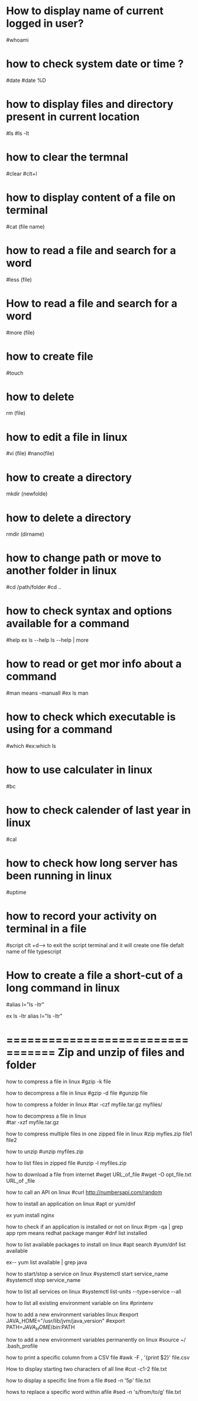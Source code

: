 # How to display name of current logged in user?
#whoami

# how to check system date or time ?
#date 
#date %D

# how to display files and directory present in current location
#ls
#ls -lt

# how to clear the termnal
#clear
#clt+l

# how to display content of a file on terminal
#cat (file name)

# how to read a file and search for a word
#less (file)

# How to read a file and search for a word
#more (file)

# how to create file 
#touch

# how to delete 
rm (file)

# how to edit a file in linux
#vi (file)
#nano(file)

# how to create a directory
mkdir (newfolde)
 
# how to delete a directory
rmdir (dirname)


# how to change path or move to another folder in linux
#cd /path/folder
#cd ..

# how to check syntax and options available for a command 
#help
ex ls --help
   ls --help | more

# how to read or get mor info about a command
#man means -manuall
#ex  ls man 

# how to check which executable is using for a command
#which
#ex:which ls

# how to use calculater in linux
#bc

# how to check calender of last year in linux
#cal

# how to check how  long server has been running in linux
#uptime 


# how to record your activity on terminal in a file
#script
clt +d--> to exit the script terminal
and it will create one file defalt name of file typescript


# How to create a file a short-cut of a long command in linux
#alias l="ls -ltr"

ex ls -ltr
  alias l="ls -ltr"

=================================
Zip and unzip of files and folder
=================================
how to compress a file in linux
#gzip -k file

how to decompress a file in linux
#gzip -d file
#gunzip file

how to compress a folder in linux
#tar -czf myfile.tar.gz myfiles/

how to decompress a file in linux  
#tar -xzf myfile.tar.gz

how to compress multiple files in one zipped file in linux
#zip myfles.zip file1 file2

how to unzip
#unzip myfiles.zip

how to list files in zipped file
#unzip -l myfiles.zip

how to download a file from internet
#wget URL_of_file
#wget -O opt_file.txt URL_of _file

how to call an API on linux
#curl http://numbersapi.com/random

how to install an application on linux
#apt or yum/dnf

ex yum install nginx

how to check if an application is installed or not on linux
#rpm -qa | grep app
rpm means redhat package manger
#dnf list installed

how to list available packages to install on linux
#apt search <package-name>
#yum/dnf list available

ex-- yum list available | grep java

how to start/stop a service on linux
#systemctl start service_name
#systemctl stop service_name


how to list all services on linux
#systemctl list-units --type=service --all

how to list all existing environment variable on linx
#printenv

how to add a new environment variables linux
#export JAVA_HOME="/usr/lib/jvm/java_version"
#export PATH=$JAVA_HOME/bin:$PATH

how to add a new environment variables permanently on linux
#source ~/ .bash_profile

how to print a specific column from a CSV file
#awk -F , '{print $2}' file.csv


How to display starting two characters of all line
#cut -c1-2 file.txt


how to display a specific line from a file
#sed -n '5p' file.txt

hows to replace a specific word within afile
#sed -n 's/from/to/g' file.txt

